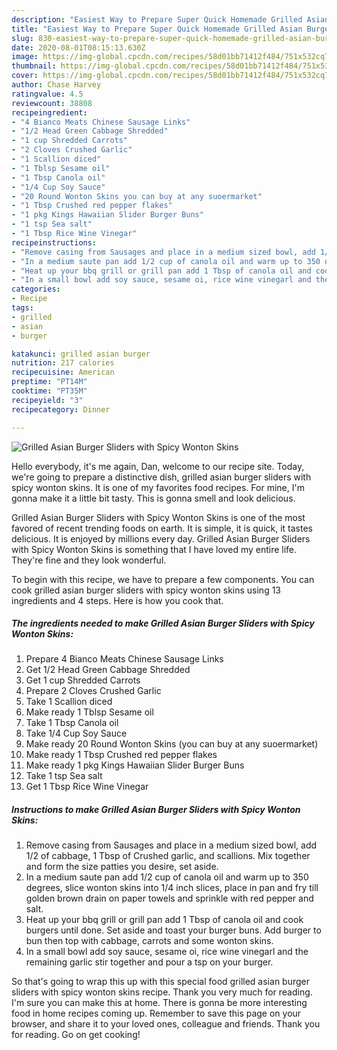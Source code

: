 ```yaml
---
description: "Easiest Way to Prepare Super Quick Homemade Grilled Asian Burger Sliders with Spicy Wonton Skins"
title: "Easiest Way to Prepare Super Quick Homemade Grilled Asian Burger Sliders with Spicy Wonton Skins"
slug: 830-easiest-way-to-prepare-super-quick-homemade-grilled-asian-burger-sliders-with-spicy-wonton-skins
date: 2020-08-01T08:15:13.630Z
image: https://img-global.cpcdn.com/recipes/58d01bb71412f484/751x532cq70/grilled-asian-burger-sliders-with-spicy-wonton-skins-recipe-main-photo.jpg
thumbnail: https://img-global.cpcdn.com/recipes/58d01bb71412f484/751x532cq70/grilled-asian-burger-sliders-with-spicy-wonton-skins-recipe-main-photo.jpg
cover: https://img-global.cpcdn.com/recipes/58d01bb71412f484/751x532cq70/grilled-asian-burger-sliders-with-spicy-wonton-skins-recipe-main-photo.jpg
author: Chase Harvey
ratingvalue: 4.5
reviewcount: 38808
recipeingredient:
- "4 Bianco Meats Chinese Sausage Links"
- "1/2 Head Green Cabbage Shredded"
- "1 cup Shredded Carrots"
- "2 Cloves Crushed Garlic"
- "1 Scallion diced"
- "1 Tblsp Sesame oil"
- "1 Tbsp Canola oil"
- "1/4 Cup Soy Sauce"
- "20 Round Wonton Skins you can buy at any suoermarket"
- "1 Tbsp Crushed red pepper flakes"
- "1 pkg Kings Hawaiian Slider Burger Buns"
- "1 tsp Sea salt"
- "1 Tbsp Rice Wine Vinegar"
recipeinstructions:
- "Remove casing from Sausages and place in a medium sized bowl, add 1/2 of cabbage, 1 Tbsp of Crushed garlic, and scallions. Mix together and form the size patties you desire, set aside."
- "In a medium saute pan add 1/2 cup of canola oil and warm up to 350 degrees, slice wonton skins into 1/4 inch slices, place in pan and fry till golden brown drain on paper towels and sprinkle with red pepper and salt."
- "Heat up your bbq grill or grill pan add 1 Tbsp of canola oil and cook burgers until done. Set aside and toast your burger buns. Add burger to bun then top with cabbage, carrots and some wonton skins."
- "In a small bowl add soy sauce, sesame oi, rice wine vinegarl and the remaining garlic stir together and pour a tsp on your burger."
categories:
- Recipe
tags:
- grilled
- asian
- burger

katakunci: grilled asian burger 
nutrition: 217 calories
recipecuisine: American
preptime: "PT14M"
cooktime: "PT35M"
recipeyield: "3"
recipecategory: Dinner

---
```



![Grilled Asian Burger Sliders with Spicy Wonton Skins](https://img-global.cpcdn.com/recipes/58d01bb71412f484/751x532cq70/grilled-asian-burger-sliders-with-spicy-wonton-skins-recipe-main-photo.jpg)

Hello everybody, it's me again, Dan, welcome to our recipe site. Today, we're going to prepare a distinctive dish, grilled asian burger sliders with spicy wonton skins. It is one of my favorites food recipes. For mine, I'm gonna make it a little bit tasty. This is gonna smell and look delicious.

Grilled Asian Burger Sliders with Spicy Wonton Skins is one of the most favored of recent trending foods on earth. It is simple, it is quick, it tastes delicious. It is enjoyed by millions every day. Grilled Asian Burger Sliders with Spicy Wonton Skins is something that I have loved my entire life. They're fine and they look wonderful.




To begin with this recipe, we have to prepare a few components. You can cook grilled asian burger sliders with spicy wonton skins using 13 ingredients and 4 steps. Here is how you cook that.

<!--inarticleads1-->

##### The ingredients needed to make Grilled Asian Burger Sliders with Spicy Wonton Skins:

1. Prepare 4 Bianco Meats Chinese Sausage Links
1. Get 1/2 Head Green Cabbage Shredded
1. Get 1 cup Shredded Carrots
1. Prepare 2 Cloves Crushed Garlic
1. Take 1 Scallion diced
1. Make ready 1 Tblsp Sesame oil
1. Take 1 Tbsp Canola oil
1. Take 1/4 Cup Soy Sauce
1. Make ready 20 Round Wonton Skins (you can buy at any suoermarket)
1. Make ready 1 Tbsp Crushed red pepper flakes
1. Make ready 1 pkg Kings Hawaiian Slider Burger Buns
1. Take 1 tsp Sea salt
1. Get 1 Tbsp Rice Wine Vinegar




<!--inarticleads2-->

##### Instructions to make Grilled Asian Burger Sliders with Spicy Wonton Skins:

1. Remove casing from Sausages and place in a medium sized bowl, add 1/2 of cabbage, 1 Tbsp of Crushed garlic, and scallions. Mix together and form the size patties you desire, set aside.
1. In a medium saute pan add 1/2 cup of canola oil and warm up to 350 degrees, slice wonton skins into 1/4 inch slices, place in pan and fry till golden brown drain on paper towels and sprinkle with red pepper and salt.
1. Heat up your bbq grill or grill pan add 1 Tbsp of canola oil and cook burgers until done. Set aside and toast your burger buns. Add burger to bun then top with cabbage, carrots and some wonton skins.
1. In a small bowl add soy sauce, sesame oi, rice wine vinegarl and the remaining garlic stir together and pour a tsp on your burger.




So that's going to wrap this up with this special food grilled asian burger sliders with spicy wonton skins recipe. Thank you very much for reading. I'm sure you can make this at home. There is gonna be more interesting food in home recipes coming up. Remember to save this page on your browser, and share it to your loved ones, colleague and friends. Thank you for reading. Go on get cooking!
